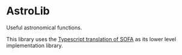 # AstroLib

Useful astronomical functions.

This library uses the [Typescript translation of SOFA](https://github.com/tsastro/tsofa) as its lower level implementation library.
